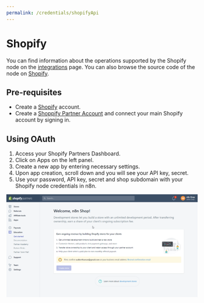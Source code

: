 ```yaml
---
permalink: /credentials/shopifyApi
---
```


# Shopify
You can find information about the operations supported by the Shopify node on the [integrations](https://n8n.io/integrations/n8n-nodes-base.shopify) page. You can also browse the source code of the node on [Shopify](https://github.com/n8n-io/n8n/tree/master/packages/nodes-base/nodes/Shopify).

## Pre-requisites

- Create a [Shopify](https://shopify.com/) account.
- Create a [Shoppify Partner Account](https://developers.shopify.com/) and connect your main Shopify account by signing in.

## Using OAuth

1. Access your Shopify Partners Dashboard.
2. Click on Apps on the left panel.
3. Create a new app by entering necessary settings.
4. Upon app creation, scroll down and you will see your API key, secret.
5. Use your password, API key, secret and shop subdomain with your Shopify node credentials in n8n.

![Getting Shopify credentials](./using-oauth.gif)






